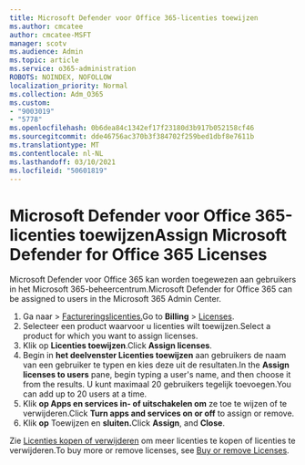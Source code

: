 ```yaml
---
title: Microsoft Defender voor Office 365-licenties toewijzen
ms.author: cmcatee
author: cmcatee-MSFT
manager: scotv
ms.audience: Admin
ms.topic: article
ms.service: o365-administration
ROBOTS: NOINDEX, NOFOLLOW
localization_priority: Normal
ms.collection: Adm_O365
ms.custom:
- "9003019"
- "5778"
ms.openlocfilehash: 0b6dea84c1342ef17f23180d3b917b052158cf46
ms.sourcegitcommit: dde46756ac370b3f384702f259bed1dbf8e7611b
ms.translationtype: MT
ms.contentlocale: nl-NL
ms.lasthandoff: 03/10/2021
ms.locfileid: "50601819"
---
```

# <a name="assign-microsoft-defender-for-office-365-licenses"></a><span data-ttu-id="58777-102">Microsoft Defender voor Office 365-licenties toewijzen</span><span class="sxs-lookup"><span data-stu-id="58777-102">Assign Microsoft Defender for Office 365 Licenses</span></span>

<span data-ttu-id="58777-103">Microsoft Defender voor Office 365 kan worden toegewezen aan gebruikers in het Microsoft 365-beheercentrum.</span><span class="sxs-lookup"><span data-stu-id="58777-103">Microsoft Defender for Office 365 can be assigned to users in the Microsoft 365 Admin Center.</span></span>

1. <span data-ttu-id="58777-104">Ga naar  >  [Factureringslicenties.](https://go.microsoft.com/fwlink/p/?linkid=842264)</span><span class="sxs-lookup"><span data-stu-id="58777-104">Go to **Billing** > [Licenses](https://go.microsoft.com/fwlink/p/?linkid=842264).</span></span>
2. <span data-ttu-id="58777-105">Selecteer een product waarvoor u licenties wilt toewijzen.</span><span class="sxs-lookup"><span data-stu-id="58777-105">Select a product for which you want to assign licenses.</span></span>
3. <span data-ttu-id="58777-106">Klik op **Licenties toewijzen**.</span><span class="sxs-lookup"><span data-stu-id="58777-106">Click **Assign licenses**.</span></span>
4. <span data-ttu-id="58777-107">Begin in **het deelvenster Licenties toewijzen**  aan gebruikers de naam van een gebruiker te typen en kies deze uit de resultaten.</span><span class="sxs-lookup"><span data-stu-id="58777-107">In the **Assign licenses to users**  pane, begin typing a user's name, and then choose it from the results.</span></span> <span data-ttu-id="58777-108">U kunt maximaal 20 gebruikers tegelijk toevoegen.</span><span class="sxs-lookup"><span data-stu-id="58777-108">You can add up to 20 users at a time.</span></span>
5. <span data-ttu-id="58777-109">Klik **op Apps en services in- of uitschakelen om**  ze toe te wijzen of te verwijderen.</span><span class="sxs-lookup"><span data-stu-id="58777-109">Click **Turn apps and services on or off**  to assign or remove.</span></span>
6. <span data-ttu-id="58777-110">Klik **op** Toewijzen en **sluiten.**</span><span class="sxs-lookup"><span data-stu-id="58777-110">Click **Assign**, and  **Close**.</span></span>

<span data-ttu-id="58777-111">Zie [Licenties kopen of verwijderen](https://docs.microsoft.com/microsoft-365/commerce/licenses/buy-licenses#buy-or-remove-licenses-for-your-business-subscription) om meer licenties te kopen of licenties te verwijderen.</span><span class="sxs-lookup"><span data-stu-id="58777-111">To buy more or remove licenses, see [Buy or remove Licenses](https://docs.microsoft.com/microsoft-365/commerce/licenses/buy-licenses#buy-or-remove-licenses-for-your-business-subscription).</span></span>
